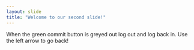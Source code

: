 ```yaml
---
layout: slide
title: "Welcome to our second slide!"
---
```

When the green commit button is greyed out log out and log back in.
Use the left arrow to go back!
